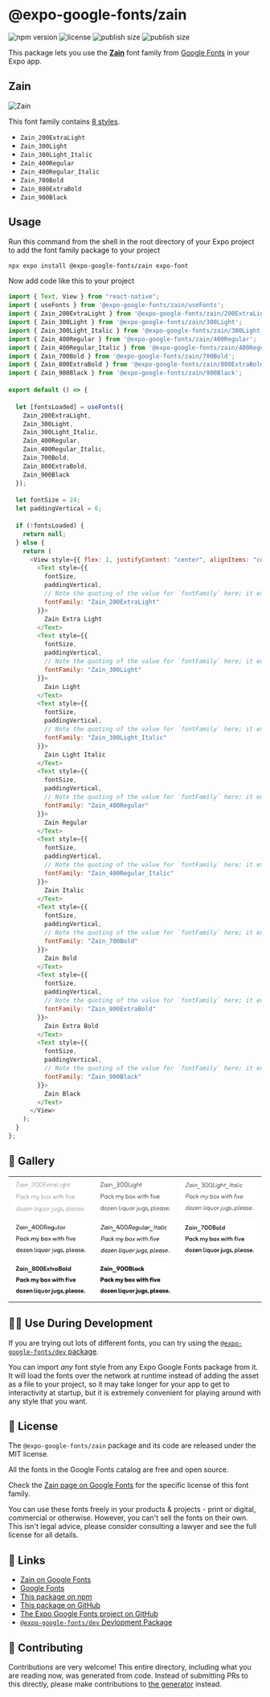 # @expo-google-fonts/zain

![npm version](https://flat.badgen.net/npm/v/@expo-google-fonts/zain)
![license](https://flat.badgen.net/github/license/expo/google-fonts)
![publish size](https://flat.badgen.net/packagephobia/install/@expo-google-fonts/zain)
![publish size](https://flat.badgen.net/packagephobia/publish/@expo-google-fonts/zain)

This package lets you use the [**Zain**](https://fonts.google.com/specimen/Zain) font family from [Google Fonts](https://fonts.google.com/) in your Expo app.

## Zain

![Zain](./font-family.png)

This font family contains [8 styles](#-gallery).

- `Zain_200ExtraLight`
- `Zain_300Light`
- `Zain_300Light_Italic`
- `Zain_400Regular`
- `Zain_400Regular_Italic`
- `Zain_700Bold`
- `Zain_800ExtraBold`
- `Zain_900Black`

## Usage

Run this command from the shell in the root directory of your Expo project to add the font family package to your project

```sh
npx expo install @expo-google-fonts/zain expo-font
```

Now add code like this to your project

```js
import { Text, View } from "react-native";
import { useFonts } from '@expo-google-fonts/zain/useFonts';
import { Zain_200ExtraLight } from '@expo-google-fonts/zain/200ExtraLight';
import { Zain_300Light } from '@expo-google-fonts/zain/300Light';
import { Zain_300Light_Italic } from '@expo-google-fonts/zain/300Light_Italic';
import { Zain_400Regular } from '@expo-google-fonts/zain/400Regular';
import { Zain_400Regular_Italic } from '@expo-google-fonts/zain/400Regular_Italic';
import { Zain_700Bold } from '@expo-google-fonts/zain/700Bold';
import { Zain_800ExtraBold } from '@expo-google-fonts/zain/800ExtraBold';
import { Zain_900Black } from '@expo-google-fonts/zain/900Black';

export default () => {

  let [fontsLoaded] = useFonts({
    Zain_200ExtraLight, 
    Zain_300Light, 
    Zain_300Light_Italic, 
    Zain_400Regular, 
    Zain_400Regular_Italic, 
    Zain_700Bold, 
    Zain_800ExtraBold, 
    Zain_900Black
  });

  let fontSize = 24;
  let paddingVertical = 6;

  if (!fontsLoaded) {
    return null;
  } else {
    return (
      <View style={{ flex: 1, justifyContent: "center", alignItems: "center" }}>
        <Text style={{
          fontSize,
          paddingVertical,
          // Note the quoting of the value for `fontFamily` here; it expects a string!
          fontFamily: "Zain_200ExtraLight"
        }}>
          Zain Extra Light
        </Text>
        <Text style={{
          fontSize,
          paddingVertical,
          // Note the quoting of the value for `fontFamily` here; it expects a string!
          fontFamily: "Zain_300Light"
        }}>
          Zain Light
        </Text>
        <Text style={{
          fontSize,
          paddingVertical,
          // Note the quoting of the value for `fontFamily` here; it expects a string!
          fontFamily: "Zain_300Light_Italic"
        }}>
          Zain Light Italic
        </Text>
        <Text style={{
          fontSize,
          paddingVertical,
          // Note the quoting of the value for `fontFamily` here; it expects a string!
          fontFamily: "Zain_400Regular"
        }}>
          Zain Regular
        </Text>
        <Text style={{
          fontSize,
          paddingVertical,
          // Note the quoting of the value for `fontFamily` here; it expects a string!
          fontFamily: "Zain_400Regular_Italic"
        }}>
          Zain Italic
        </Text>
        <Text style={{
          fontSize,
          paddingVertical,
          // Note the quoting of the value for `fontFamily` here; it expects a string!
          fontFamily: "Zain_700Bold"
        }}>
          Zain Bold
        </Text>
        <Text style={{
          fontSize,
          paddingVertical,
          // Note the quoting of the value for `fontFamily` here; it expects a string!
          fontFamily: "Zain_800ExtraBold"
        }}>
          Zain Extra Bold
        </Text>
        <Text style={{
          fontSize,
          paddingVertical,
          // Note the quoting of the value for `fontFamily` here; it expects a string!
          fontFamily: "Zain_900Black"
        }}>
          Zain Black
        </Text>
      </View>
    );
  }
};
```

## 🔡 Gallery


||||
|-|-|-|
|![Zain_200ExtraLight](./200ExtraLight/Zain_200ExtraLight.ttf.png)|![Zain_300Light](./300Light/Zain_300Light.ttf.png)|![Zain_300Light_Italic](./300Light_Italic/Zain_300Light_Italic.ttf.png)||
|![Zain_400Regular](./400Regular/Zain_400Regular.ttf.png)|![Zain_400Regular_Italic](./400Regular_Italic/Zain_400Regular_Italic.ttf.png)|![Zain_700Bold](./700Bold/Zain_700Bold.ttf.png)||
|![Zain_800ExtraBold](./800ExtraBold/Zain_800ExtraBold.ttf.png)|![Zain_900Black](./900Black/Zain_900Black.ttf.png)|||


## 👩‍💻 Use During Development

If you are trying out lots of different fonts, you can try using the [`@expo-google-fonts/dev` package](https://github.com/expo/google-fonts/tree/master/font-packages/dev#readme).

You can import _any_ font style from any Expo Google Fonts package from it. It will load the fonts over the network at runtime instead of adding the asset as a file to your project, so it may take longer for your app to get to interactivity at startup, but it is extremely convenient for playing around with any style that you want.


## 📖 License

The `@expo-google-fonts/zain` package and its code are released under the MIT license.

All the fonts in the Google Fonts catalog are free and open source.

Check the [Zain page on Google Fonts](https://fonts.google.com/specimen/Zain) for the specific license of this font family.

You can use these fonts freely in your products & projects - print or digital, commercial or otherwise. However, you can't sell the fonts on their own. This isn't legal advice, please consider consulting a lawyer and see the full license for all details.

## 🔗 Links

- [Zain on Google Fonts](https://fonts.google.com/specimen/Zain)
- [Google Fonts](https://fonts.google.com/)
- [This package on npm](https://www.npmjs.com/package/@expo-google-fonts/zain)
- [This package on GitHub](https://github.com/expo/google-fonts/tree/master/font-packages/zain)
- [The Expo Google Fonts project on GitHub](https://github.com/expo/google-fonts)
- [`@expo-google-fonts/dev` Devlopment Package](https://github.com/expo/google-fonts/tree/master/font-packages/dev)

## 🤝 Contributing

Contributions are very welcome! This entire directory, including what you are reading now, was generated from code. Instead of submitting PRs to this directly, please make contributions to [the generator](https://github.com/expo/google-fonts/tree/master/packages/generator) instead.
